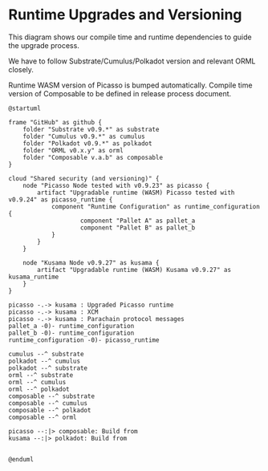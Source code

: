 # Runtime Upgrades and Versioning

This diagram shows our compile time and runtime dependencies to guide the upgrade process.

We have to follow Substrate/Cumulus/Polkadot version and relevant ORML closely.

Runtime WASM version of Picasso is bumped automatically. Compile time version of Composable to be defined in release process document.

```plantuml
@startuml

frame "GitHub" as github {
    folder "Substrate v0.9.*" as substrate
    folder "Cumulus v0.9.*" as cumulus
    folder "Polkadot v0.9.*" as polkadot
    folder "ORML v0.x.y" as orml 
    folder "Composable v.a.b" as composable 
}

cloud "Shared security (and versioning)" {
    node "Picasso Node tested with v0.9.23" as picasso {
        artifact "Upgradable runtime (WASM) Picasso tested with v0.9.24" as picasso_runtime {
            component "Runtime Configuration" as runtime_configuration {
                    component "Pallet A" as pallet_a
                    component "Pallet B" as pallet_b
            }
        }
    }

    node "Kusama Node v0.9.27" as kusama {
        artifact "Upgradable runtime (WASM) Kusama v0.9.27" as kusama_runtime
    } 
}

picasso -.-> kusama : Upgraded Picasso runtime
picasso -.-> kusama : XCM
picasso -.-> kusama : Parachain protocol messages
pallet_a -0)- runtime_configuration
pallet_b -0)- runtime_configuration
runtime_configuration -0)- picasso_runtime

cumulus --^ substrate
polkadot --^ cumulus
polkadot --^ substrate
orml --^ substrate
orml --^ cumulus
orml --^ polkadot
composable --^ substrate
composable --^ cumulus
composable --^ polkadot
composable --^ orml

picasso --:|> composable: Build from
kusama --:|> polkadot: Build from


@enduml
```
